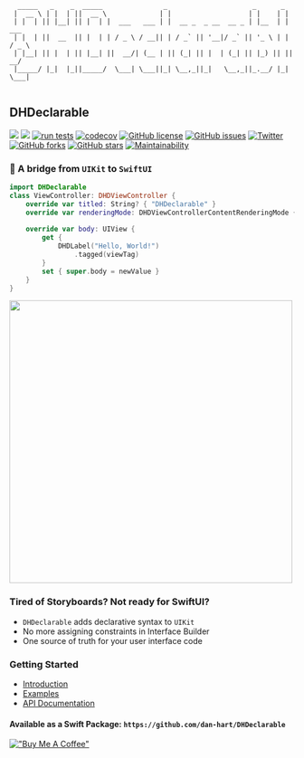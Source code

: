 ```
  _____   _    _  _____               _                     _      _       
 |  __ \ | |  | ||  __ \             | |                   | |    | |      
 | |  | || |__| || |  | |  ___   ___ | |  __ _  _ __  __ _ | |__  | |  ___ 
 | |  | ||  __  || |  | | / _ \ / __|| | / _` || '__|/ _` || '_ \ | | / _ \
 | |__| || |  | || |__| ||  __/| (__ | || (_| || |  | (_| || |_) || ||  __/
 |_____/ |_|  |_||_____/  \___| \___||_| \__,_||_|   \__,_||_.__/ |_| \___|
 
```
## DHDeclarable
[![](https://img.shields.io/endpoint?url=https%3A%2F%2Fswiftpackageindex.com%2Fapi%2Fpackages%2Fdan-hart%2FDHDeclarable%2Fbadge%3Ftype%3Dswift-versions)](https://swiftpackageindex.com/dan-hart/DHDeclarable)
[![](https://img.shields.io/endpoint?url=https%3A%2F%2Fswiftpackageindex.com%2Fapi%2Fpackages%2Fdan-hart%2FDHDeclarable%2Fbadge%3Ftype%3Dplatforms)](https://swiftpackageindex.com/dan-hart/DHDeclarable)
[![run tests](https://github.com/dan-hart/DHDeclarable/actions/workflows/test.yml/badge.svg)](https://github.com/dan-hart/DHDeclarable/actions/workflows/test.yml)
[![codecov](https://codecov.io/gh/dan-hart/DHDeclarable/branch/dev/graph/badge.svg?token=X0G7HAZ7S4)](https://codecov.io/gh/dan-hart/DHDeclarable)
[![GitHub license](https://img.shields.io/github/license/dan-hart/DHDeclarable)](https://github.com/dan-hart/DHDeclarable/blob/main/LICENSE)
[![GitHub issues](https://img.shields.io/github/issues/dan-hart/DHDeclarable)](https://github.com/dan-hart/DHDeclarable/issues)
[![Twitter](https://img.shields.io/twitter/url?style=social&url=https%3A%2F%2Fgithub.com%2Fdan-hart%2FDHDeclarable)](https://twitter.com/intent/tweet?text=Wow:&url=https%3A%2F%2Fgithub.com%2Fdan-hart%2FDHDeclarable)
[![GitHub forks](https://img.shields.io/github/forks/dan-hart/DHDeclarable)](https://github.com/dan-hart/DHDeclarable/network)
[![GitHub stars](https://img.shields.io/github/stars/dan-hart/DHDeclarable)](https://github.com/dan-hart/DHDeclarable/stargazers)
[![Maintainability](https://api.codeclimate.com/v1/badges/4e7c983f2dccaf66dfa4/maintainability)](https://codeclimate.com/github/dan-hart/DHDeclarable/maintainability)
### 🌉 A bridge from `UIKit` to `SwiftUI`

```Swift
import DHDeclarable
class ViewController: DHDViewController {
    override var titled: String? { "DHDeclarable" }
    override var renderingMode: DHDViewControllerContentRenderingMode { .center }
    
    override var body: UIView {
        get {
            DHDLabel("Hello, World!")
                .tagged(viewTag)
        }
        set { super.body = newValue }
    }
}
```

<img src="https://user-images.githubusercontent.com/13913605/159046409-251ba885-fd6c-48af-a728-a49c85686ae4.JPG" height="500">

### Tired of Storyboards? Not ready for SwiftUI?
* `DHDeclarable` adds declarative syntax to `UIKit`
* No more assigning constraints in Interface Builder
* One source of truth for your user interface code

### Getting Started
* [Introduction](https://dan-hart.github.io/DHDeclarable/)
* [Examples](https://dan-hart.github.io/DHDeclarable/DHDeclarable-Examples.html)
* [API Documentation](https://dan-hart.github.io/DHDeclarable/reference/)

#### Available as a Swift Package: `https://github.com/dan-hart/DHDeclarable`

[!["Buy Me A Coffee"](https://www.buymeacoffee.com/assets/img/custom_images/orange_img.png)](https://www.buymeacoffee.com/codedbydan)
